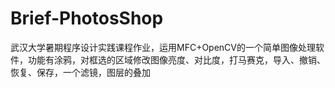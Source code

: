 # Brief-PhotosShop

武汉大学暑期程序设计实践课程作业，运用MFC+OpenCV的一个简单图像处理软件，功能有涂鸦，对框选的区域修改图像亮度、对比度，打马赛克，导入、撤销、恢复、保存，一个滤镜，图层的叠加
